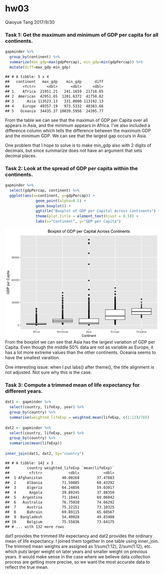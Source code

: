 hw03
================
Qiaoyue Tang
2017/9/30

### Task 1: Get the maximum and minimum of GDP per capita for all continents.

``` r
gapminder %>%
  group_by(continent) %>% 
  summarize(max_gdp=max(gdpPercap), min_gdp=min(gdpPercap)) %>% 
  mutate(diff=max_gdp-min_gdp)
```

    ## # A tibble: 5 x 4
    ##   continent   max_gdp    min_gdp      diff
    ##      <fctr>     <dbl>      <dbl>     <dbl>
    ## 1    Africa  21951.21   241.1659  21710.05
    ## 2  Americas  42951.65  1201.6372  41750.02
    ## 3      Asia 113523.13   331.0000 113192.13
    ## 4    Europe  49357.19   973.5332  48383.66
    ## 5   Oceania  34435.37 10039.5956  24395.77

From the table we can see that the maximun of GDP per Capita over all appears in Asia, and the minimum appears in Africa. I've also included a difference column which tells the difference between the maximum GDP and the minimum GDP. We can see that the largest gap occurs in Asia.

One problem that I hope to solve is to make min\_gdp also with 2 digits of decimals, but since summarize does not have an argument that sets decimal places.

### Task 2: Look at the spread of GDP per capita within the continents.

``` r
gapminder %>%
  select(gdpPercap, continent) %>% 
  ggplot(aes(x=continent, y=gdpPercap)) + 
              geom_point(alpha=0.5) + 
              geom_boxplot() +
              ggtitle("Boxplot of GDP per Capital Across Continents") +
              theme(plot.title = element_text(hjust = 0.5)) +
              labs(x="Continent", y="GDP per Capita")
```

![](hw03_files/figure-markdown_github-ascii_identifiers/unnamed-chunk-2-1.png) From the boxplot we can see that Asia has the largest variation of GDP per Capita. Even though the middle 50% data are not as variable as Europe, it has a lot more extreme values than the other continents. Oceania seems to have the smallest varaition.

One interesting issue: when I put labs() after theme(), the title alignment is not adjusted. Not sure why this is the case.

### Task 3: Compute a trimmed mean of life expectancy for different years.

``` r
dat1 <- gapminder %>%
  select(country, lifeExp, year) %>% 
  group_by(country) %>% 
  summarise(weighted_lifeExp = weighted.mean(lifeExp, c(1:12)/78))

dat2 <- gapminder %>%
  select(country, lifeExp, year) %>% 
  group_by(country) %>%
  summarize(mean(lifeExp))

inner_join(dat1, dat2, by="country")
```

    ## # A tibble: 142 x 3
    ##        country weighted_lifeExp `mean(lifeExp)`
    ##         <fctr>            <dbl>           <dbl>
    ##  1 Afghanistan         40.00268        37.47883
    ##  2     Albania         71.50085        68.43292
    ##  3     Algeria         64.24856        59.03017
    ##  4      Angola         39.80245        37.88350
    ##  5   Argentina         71.18441        69.06042
    ##  6   Australia         76.75038        74.66292
    ##  7     Austria         75.32151        73.10325
    ##  8     Bahrain         69.89115        65.60567
    ##  9  Bangladesh         54.40028        49.83408
    ## 10     Belgium         75.55836        73.64175
    ## # ... with 132 more rows

dat1 provides the trimmed life expectancy and dat2 provides the ordinary mean of life expectancy. I joined them together in one table using inner\_join. The trimmed mean weights are assigned as 1/sum(1:12), 2/sum(1:12), etc. which puts larger weight on later years and smaller weight on previous years. It would make sense in the case where we believe data collection process are getting more precise, so we want the most accurate data to reflect the true mean.
